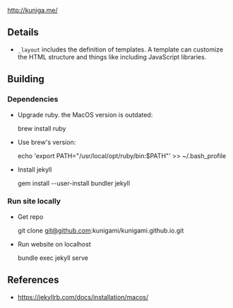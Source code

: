 http://kuniga.me/


## Details

* `_layout` includes the definition of templates. A template can customize the HTML structure and things like including JavaScript libraries.

## Building

### Dependencies

* Upgrade ruby. the MacOS version is outdated:

  brew install ruby

* Use brew's version:

  echo 'export PATH="/usr/local/opt/ruby/bin:$PATH"' >> ~/.bash_profile

* Install jekyll

  gem install --user-install bundler jekyll

### Run site locally

* Get repo

  git clone git@github.com:kunigami/kunigami.github.io.git

* Run website on localhost

  bundle exec jekyll serve

## References

* https://jekyllrb.com/docs/installation/macos/
